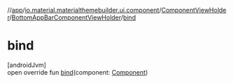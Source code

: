 //[app](../../../../index.md)/[io.material.materialthemebuilder.ui.component](../../index.md)/[ComponentViewHolder](../index.md)/[BottomAppBarComponentViewHolder](index.md)/[bind](bind.md)

# bind

[androidJvm]\
open override fun [bind](bind.md)(component: [Component](../../-component/index.md))
